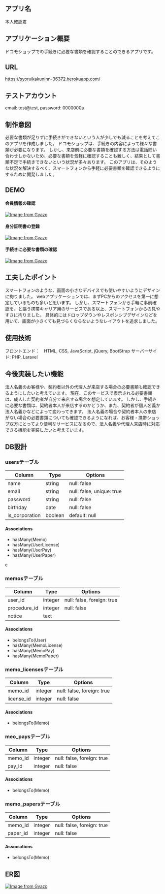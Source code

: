 ## アプリ名
本人確認君
## アプリケーション概要 
ドコモショップでの手続きに必要な書類を確認することのできるアプリです。
## URL
https://syoruikakuninn-36372.herokuapp.com/
## テストアカウント
email: test@test, password: 0000000a
## 制作意図
必要な書類が足りずに手続きができないという人が少しでも減ることを考えてこのアプリを作成しました。
ドコモショップは、手続きの内容によって様々な書類が必要になります。
しかし、来店前に必要な書類を確認する方法は電話問い合わせしかないため、必要な書類を気軽に確認することも難しく、結果として書類不足で手続きできないという状況が多々あります。
このアプリは、そのような状況を解決するべく、スマートフォンから手軽に必要書類を確認できるようにするために開発しました。
## DEMO
#### 会員情報の確認
[![Image from Gyazo](https://i.gyazo.com/8794aff6e76ec541696c845c5094b7b0.gif)](https://gyazo.com/8794aff6e76ec541696c845c5094b7b0)
#### 身分証明書の登録
[![Image from Gyazo](https://i.gyazo.com/72bc84017c34be82a110bfb9d5398363.gif)](https://gyazo.com/72bc84017c34be82a110bfb9d5398363)
#### 手続きに必要な書類の確認
[![Image from Gyazo](https://i.gyazo.com/5f2730530a920291cb6ff437305fd8ab.gif)](https://gyazo.com/5f2730530a920291cb6ff437305fd8ab)
## 工夫したポイント
スマートフォンのような、画面の小さなデバイスでも使いやすいようにデザインに拘りました。
webアプリケーションでは、まずPCからのアクセスを第一に想定しているものも多いと思います。
しかし、スマートフォンから手軽に事前確認を、と謳う携帯キャリア用のサービスである以上、スマートフォンからの見やすさに拘りました。
具体的にはドロップダウンやレスポンシブデザインなどを用いて、画面が小さくても見づらくならないようなレイアウトを追求しました。
## 使用技術
フロントエンド：　HTML, CSS, JavaScript, jQuery, BootStrap
サーバーサイド: PHP, Laravel
## 今後実装したい機能
法人名義のお客様や、契約者以外の代理人が来店する場合の必要書類も確認できるようにしたいと考えています。
現在、このサービスで表示される必要書類は、成人した契約者が自分で来店する場合を想定しています。
しかし、手続きに必要な書類は、契約者本人が来店するのかどうか、また、契約者が個人名義か法人名義かなどによって変わってきます。
法人名義の場合や契約者本人の来店がない場合の必要書類についても確認できるようになれば、お客様・携帯ショップ双方にとってより便利なサービスになるので、法人名義や代理人来店時に対応できる機能を実装したいと考えています。

## DB設計

### usersテーブル

| Column         | Type    | Options                   |
| -------------- | ------- | ------------------------- |
| name           | string  | null: false               |
| email          | string  | null: false, unique: true |
| password       | string  | null: false               | 
| birthday       | date    | null: false               | 
| is_corporation | boolean | default: null             |

#### Associations

- hasMany(Memo)
- hasMany(UserLicense)
- hasMany(UserPay)
- hasMany(UserPaper)

c
### memosテーブル

| Column            | Type    | Options                    |
| ----------------- | ------- | -------------------------- |
| user_id           | integer | null: false, foreign: true |
| procedure_id      | integer | null: false                |
| notice            | text    |                            |

#### Associations

- belongsTo(User)
- hasMany(MemoLicense)
- hasMany(MemoPay)
- hasMany(MemoPaper)


### memo_licensesテーブル

| Column            | Type    | Options                    |
| ----------------- | ------- | -------------------------- |
| memo_id           | integer | null: false, foreign: true |
| license_id        | integer | null: false                |

#### Associations

- belongsTo(Memo)


### meo_paysテーブル

| Column            | Type    | Options                    |
| ----------------- | ------- | -------------------------- |
| memo_id           | integer | null: false, foreign: true |
| pay_id            | integer | null: false                |

#### Associations

- belongsTo(Memo)


### memo_papersテーブル

| Column            | Type    | Options                    |
| ----------------- | ------- | -------------------------- |
| memo_id           | integer | null: false, foreign: true |
| paper_id          | integer | null: false                |

#### Associations

- belongsTo(Memo)


## ER図
[![Image from Gyazo](https://i.gyazo.com/5fa1a7932bc5736373a2249ab200997d.png)](https://gyazo.com/5fa1a7932bc5736373a2249ab200997d)

